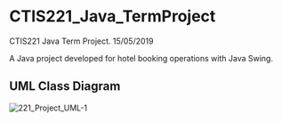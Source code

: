 # CTIS221_Java_TermProject
CTIS221 Java Term Project. 15/05/2019

A Java project developed for hotel booking operations with Java Swing. 

## UML Class Diagram
![221_Project_UML-1](https://user-images.githubusercontent.com/34353055/128509625-5d0d354c-048d-45a3-b5c5-b48cece93835.png)
